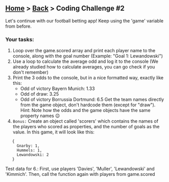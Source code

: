 ## [Home](../../../README.md) > [Back](lesson.md) > Coding Challenge #2

Let's continue with our football betting app! Keep using the 'game' variable from
before.

### Your tasks:

1. Loop over the game.scored array and print each player name to the console, along with the goal number (Example: "Goal 1: Lewandowski")
2. Use a loop to calculate the average odd and log it to the console (We already studied how to calculate averages, you can go check if you don't remember)
3. Print the 3 odds to the console, but in a nice formatted way, exactly like this:
   - Odd of victory Bayern Munich: 1.33
   - Odd of draw: 3.25
   - Odd of victory Borrussia Dortmund: 6.5
     Get the team names directly from the game object, don't hardcode them (except for "draw"). Hint: Note how the odds and the game objects have the same property names 😉
4. `Bonus:` Create an object called 'scorers' which contains the names of the players who scored as properties, and the number of goals as the value. In this game, it will look like this:

```
   {
     Gnarby: 1,
     Hummels: 1,
     Lewandowski: 2
   }
```

Test data for 6.: First, use players 'Davies', 'Muller', 'Lewandowski' and 'Kimmich'. Then, call the function again with players from game.scored
